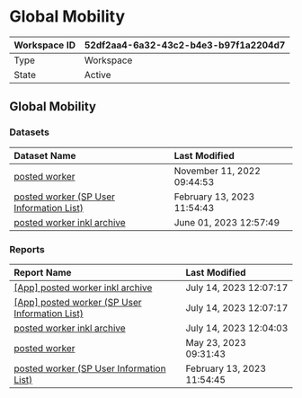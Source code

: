 



# Global Mobility

|Workspace ID|52df2aa4-6a32-43c2-b4e3-b97f1a2204d7|
| :--- | :--- |
|Type|Workspace|
|State|Active|

## Global Mobility

### Datasets

|Dataset Name|Last Modified|
| :--- | :--- |
|[posted worker](../Datasets/posted-worker.md)|November 11, 2022 09:44:53|
|[posted worker (SP User Information List)](../Datasets/posted-worker-(SP-User-Information-List).md)|February 13, 2023 11:54:43|
|[posted worker inkl archive](../Datasets/posted-worker-inkl-archive.md)|June 01, 2023 12:57:49|

### Reports

|Report Name|Last Modified|
| :--- | :--- |
|[[App] posted worker inkl archive](../Reports/[App]-posted-worker-inkl-archive.md)|July 14, 2023 12:07:17|
|[[App] posted worker (SP User Information List)](../Reports/[App]-posted-worker-(SP-User-Information-List).md)|July 14, 2023 12:07:17|
|[posted worker inkl archive](../Reports/posted-worker-inkl-archive.md)|July 14, 2023 12:04:03|
|[posted worker](../Reports/posted-worker.md)|May 23, 2023 09:31:43|
|[posted worker (SP User Information List)](../Reports/posted-worker-(SP-User-Information-List).md)|February 13, 2023 11:54:45|
